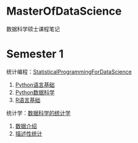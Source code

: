 # MasterOfDataScience
数据科学硕士课程笔记

# Semester 1

统计编程：[StatisticalProgrammingForDataScience](https://github.com/YeJiu97/MasterOfDataScience/tree/main/01-StatisticalProgrammingForDataScience)
1. [Python语言基础](https://github.com/YeJiu97/MasterOfDataScience/tree/main/01-StatisticalProgrammingForDataScience/01-PythonFundamentals)
2. [Python数据科学](https://github.com/YeJiu97/MasterOfDataScience/tree/main/01-StatisticalProgrammingForDataScience/02-PytonForBigData)
3. [R语言基础](https://github.com/YeJiu97/MasterOfDataScience/tree/main/01-StatisticalProgrammingForDataScience/03-RFoundation)

统计学：[数据科学的统计学](https://github.com/YeJiu97/MasterOfDataScience/tree/main/01-StatisticsForDataScience)
1. [数据介绍](https://github.com/YeJiu97/MasterOfDataScience/tree/main/01-StatisticsForDataScience/01-IntroductionToData)
2. [描述性统计](https://github.com/YeJiu97/MasterOfDataScience/tree/main/01-StatisticsForDataScience/02-DescriptiveStatistics)
